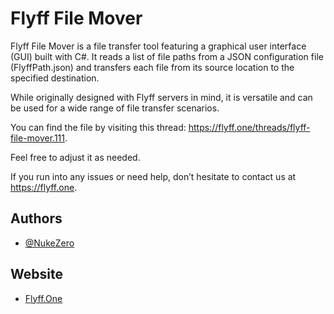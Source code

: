 # Flyff File Mover

Flyff File Mover is a file transfer tool featuring a graphical user interface (GUI) built with C#. It reads a list of file paths from a JSON configuration file (FlyffPath.json) and transfers each file from its source location to the specified destination.

While originally designed with Flyff servers in mind, it is versatile and can be used for a wide range of file transfer scenarios.

You can find the file by visiting this thread: https://flyff.one/threads/flyff-file-mover.111.

Feel free to adjust it as needed.

If you run into any issues or need help, don’t hesitate to contact us at https://flyff.one.

## Authors
- [@NukeZero](https://www.github.com/nukezero)

## Website
- [Flyff.One](https://flyff.one)